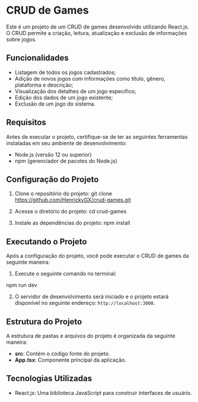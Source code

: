 # CRUD de Games

Este é um projeto de um CRUD de games desenvolvido utilizando React.js. O CRUD permite a criação, leitura, atualização e exclusão de informações sobre jogos.

## Funcionalidades

- Listagem de todos os jogos cadastrados;
- Adição de novos jogos com informações como título, gênero, plataforma e descrição;
- Visualização dos detalhes de um jogo específico;
- Edição dos dados de um jogo existente;
- Exclusão de um jogo do sistema.

## Requisitos

Antes de executar o projeto, certifique-se de ter as seguintes ferramentas instaladas em seu ambiente de desenvolvimento:

- Node.js (versão 12 ou superior)
- npm (gerenciador de pacotes do Node.js)

## Configuração do Projeto

1. Clone o repositório do projeto: git clone https://github.com/HenrickyGX/crud-games.git


2. Acesse o diretório do projeto:
cd crud-games


3. Instale as dependências do projeto:
npm install


## Executando o Projeto

Após a configuração do projeto, você pode executar o CRUD de games da seguinte maneira:

1. Execute o seguinte comando no terminal:

npm run dev

2. O servidor de desenvolvimento será iniciado e o projeto estará disponível no seguinte endereço: `http://localhost:3000`.

## Estrutura do Projeto

A estrutura de pastas e arquivos do projeto é organizada da seguinte maneira:

- **src**: Contém o código fonte do projeto.
- **App.tsx**: Componente principal da aplicação.

## Tecnologias Utilizadas

- React.js: Uma biblioteca JavaScript para construir interfaces de usuário.


